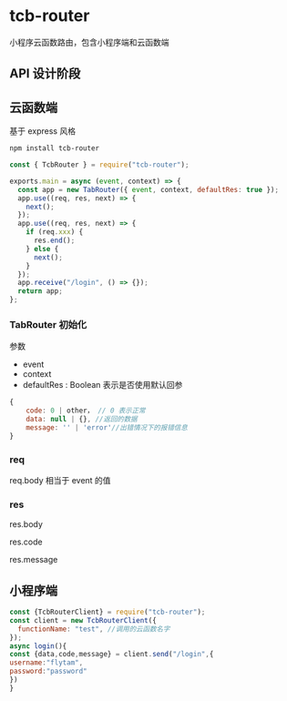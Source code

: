 # tcb-router

小程序云函数路由，包含小程序端和云函数端

## API 设计阶段

## 云函数端

基于 express 风格

```bash
npm install tcb-router
```

```javascript
const { TcbRouter } = require("tcb-router");

exports.main = async (event, context) => {
  const app = new TabRouter({ event, context, defaultRes: true });
  app.use((req, res, next) => {
    next();
  });
  app.use((req, res, next) => {
    if (req.xxx) {
      res.end();
    } else {
      next();
    }
  });
  app.receive("/login", () => {});
  return app;
};
```

### TabRouter 初始化

参数

- event
- context
- defaultRes : Boolean 表示是否使用默认回参

```javascript
{
    code: 0 | other， // 0 表示正常
    data: null | {}, //返回的数据
    message: '' | 'error'//出错情况下的报错信息
}
```

### req

req.body 相当于 event 的值

### res

res.body

res.code

res.message

## 小程序端

```javascript
const {TcbRouterClient} = require("tcb-router");
const client = new TcbRouterClient({
  functionName: "test", //调用的云函数名字
});
async login(){
const {data,code,message} = client.send("/login",{
username:"flytam",
password:"password"
})
}
```
